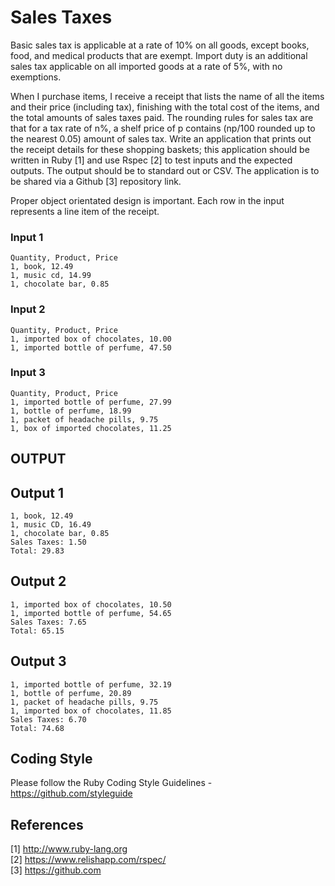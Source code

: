 # Sales Taxes
Basic sales tax is applicable at a rate of 10% on all goods, except books, food, and medical
products that are exempt. Import duty is an additional sales tax applicable on all imported
goods at a rate of 5%, with no exemptions.

When I purchase items, I receive a receipt that lists the name of all the items and their price
(including tax), finishing with the total cost of the items, and the total amounts of sales taxes
paid. The rounding rules for sales tax are that for a tax rate of n%, a shelf price of p contains
(np/100 rounded up to the nearest 0.05) amount of sales tax.
Write an application that prints out the receipt details for these shopping baskets; this
application should be written in Ruby [1] and use Rspec [2] to test inputs and the expected
outputs. The output should be to standard out or CSV. The application is to be shared via a
Github [3] repository link.

Proper object orientated design is important. Each row in the input represents a line item of
the receipt.

### Input 1
```
Quantity, Product, Price
1, book, 12.49
1, music cd, 14.99
1, chocolate bar, 0.85
```

### Input 2
```
Quantity, Product, Price
1, imported box of chocolates, 10.00
1, imported bottle of perfume, 47.50
```

### Input 3
```
Quantity, Product, Price
1, imported bottle of perfume, 27.99
1, bottle of perfume, 18.99
1, packet of headache pills, 9.75
1, box of imported chocolates, 11.25
```

## OUTPUT
## Output 1
```
1, book, 12.49
1, music CD, 16.49
1, chocolate bar, 0.85
Sales Taxes: 1.50
Total: 29.83
```

## Output 2
```
1, imported box of chocolates, 10.50
1, imported bottle of perfume, 54.65
Sales Taxes: 7.65
Total: 65.15
```

## Output 3
```
1, imported bottle of perfume, 32.19
1, bottle of perfume, 20.89
1, packet of headache pills, 9.75
1, imported box of chocolates, 11.85
Sales Taxes: 6.70
Total: 74.68
```

## Coding Style
Please follow the Ruby Coding Style Guidelines - https://github.com/styleguide

## References
[1] http://www.ruby-lang.org \
[2] https://www.relishapp.com/rspec/ \
[3] https://github.com
